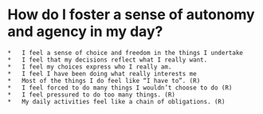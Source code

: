# How do I foster a sense of autonomy and agency in my day?
	* 	I feel a sense of choice and freedom in the things I undertake
	* 	I feel that my decisions reflect what I really want.
	* 	I feel my choices express who I really am.
	* 	I feel I have been doing what really interests me
	* 	Most of the things I do feel like “I have to”. (R)
	* 	I feel forced to do many things I wouldn’t choose to do (R)
	* 	I feel pressured to do too many things. (R)
	* 	My daily activities feel like a chain of obligations. (R)

<!--   -->

<!-- {BearID:1F757235-FC9A-4DF0-B738-F3C942307E81-502-000001AF7D29B464} -->
